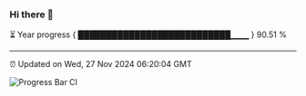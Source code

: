 ### Hi there 👋

⏳ Year progress { ███████████████████████████▁▁▁ } 90.51 %

---

⏰ Updated on Wed, 27 Nov 2024 06:20:04 GMT

![Progress Bar CI](https://github.com/liununu/liununu/workflows/Progress%20Bar%20CI/badge.svg)
